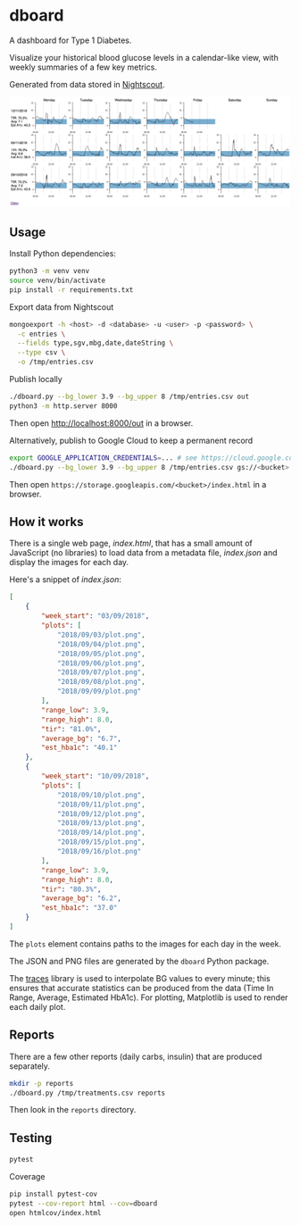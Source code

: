 # dboard

A dashboard for Type 1 Diabetes.

Visualize your historical blood glucose levels in a calendar-like view, with weekly summaries
of a few key metrics.

Generated from data stored in [Nightscout](http://www.nightscout.info/).

![D-board](dboard-screenshot.png "D-board")


## Usage

Install Python dependencies:

```bash
python3 -m venv venv
source venv/bin/activate
pip install -r requirements.txt
```

Export data from Nightscout

```bash
mongoexport -h <host> -d <database> -u <user> -p <password> \
  -c entries \
  --fields type,sgv,mbg,date,dateString \
  --type csv \
  -o /tmp/entries.csv
```

Publish locally

```bash
./dboard.py --bg_lower 3.9 --bg_upper 8 /tmp/entries.csv out
python3 -m http.server 8000
```

Then open [http://localhost:8000/out](http://localhost:8000/out) in a browser.

Alternatively, publish to Google Cloud to keep a permanent record

```bash
export GOOGLE_APPLICATION_CREDENTIALS=... # see https://cloud.google.com/docs/authentication/production#obtaining_and_providing_service_account_credentials_manually
./dboard.py --bg_lower 3.9 --bg_upper 8 /tmp/entries.csv gs://<bucket>
```

Then open `https://storage.googleapis.com/<bucket>/index.html` in a browser.

## How it works

There is a single web page, _index.html_, that has a small amount of JavaScript (no libraries)
to load data from a metadata file, _index.json_ and display the images for each day.

Here's a snippet of _index.json_:

```json
[
    {
        "week_start": "03/09/2018",
        "plots": [
            "2018/09/03/plot.png",
            "2018/09/04/plot.png",
            "2018/09/05/plot.png",
            "2018/09/06/plot.png",
            "2018/09/07/plot.png",
            "2018/09/08/plot.png",
            "2018/09/09/plot.png"
        ],
        "range_low": 3.9,
        "range_high": 8.0,
        "tir": "81.0%",
        "average_bg": "6.7",
        "est_hba1c": "40.1"
    },
    {
        "week_start": "10/09/2018",
        "plots": [
            "2018/09/10/plot.png",
            "2018/09/11/plot.png",
            "2018/09/12/plot.png",
            "2018/09/13/plot.png",
            "2018/09/14/plot.png",
            "2018/09/15/plot.png",
            "2018/09/16/plot.png"
        ],
        "range_low": 3.9,
        "range_high": 8.0,
        "tir": "80.3%",
        "average_bg": "6.2",
        "est_hba1c": "37.0"
    }
]
```

The `plots` element contains paths to the images for each day in the week.

The JSON and PNG files are generated by the `dboard` Python package.

The [traces](https://traces.readthedocs.io/en/latest/) library is used to interpolate
BG values to every minute; this ensures that accurate statistics can be produced from the data
(Time In Range, Average, Estimated HbA1c). For plotting,  Matplotlib is used to render
each daily plot.

## Reports

There are a few other reports (daily carbs, insulin) that are produced separately.

```bash
mkdir -p reports
./dboard.py /tmp/treatments.csv reports
```

Then look in the `reports` directory.

## Testing

```bash
pytest
```

Coverage
```bash
pip install pytest-cov
pytest --cov-report html --cov=dboard
open htmlcov/index.html
```
